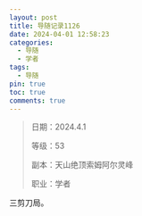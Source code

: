 ```yaml
---
layout: post
title: 导随记录1126
date: 2024-04-01 12:58:23
categories:
  - 导随
  - 学者
tags:
  - 导随
pin: true
toc: true
comments: true
---
```

> 日期：2024.4.1
>
> 等级：53
>
> 副本：天山绝顶索姆阿尔灵峰
>
> 职业：学者

三剪刀局。